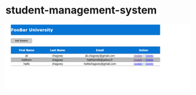 # student-management-system 

![alt text](https://github.com/ChagweyHaifa/student-management-system/blob/master/home_page.png?raw=true)
